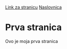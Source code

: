 [Link za stranicu](https://www.youtube.com/watch?v=dQw4w9WgXcQ)
[Naslovnica](./index.html)
# Prva stranica
Ovo je moja prva stranica
